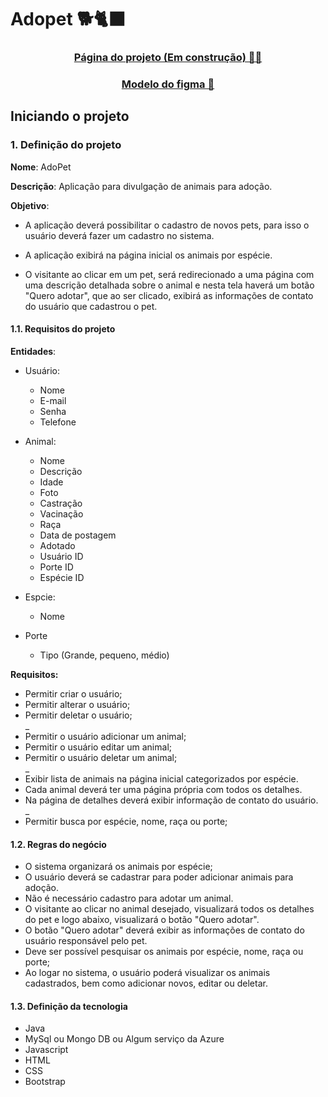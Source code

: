 # Adopet 🐕️🐈‍⬛️

<div align="center">
  <h3>
    <a href="https://joellhss.github.io/adopet-seminario/">
        Página do projeto (Em construção) 🧑‍💻️
    </a>
  </h3>
</div>

<div align="center">
  <h3>
    <a href="https://www.figma.com/file/Vj9j12iz8uPIHD7z1dHRfX/Pet-adoption-website-(Community)?node-id=0%3A1&t=S42XsRKm0qFGV8hm-1">
        Modelo do figma 🎨️
    </a>
  </h3>
</div>

## Iniciando o projeto

### 1. Definição do projeto
	
**Nome**: AdoPet
		
**Descrição**: Aplicação para divulgação de animais para adoção.
		
**Objetivo**:
	
- A aplicação deverá possibilitar o cadastro de novos pets, para isso o usuário deverá
	fazer um cadastro no sistema.
	
- A aplicação exibirá na página inicial os animais por espécie.
	
- O visitante ao clicar em um pet, será redirecionado a uma página com uma descrição detalhada sobre o animal e nesta tela haverá um botão "Quero adotar", que ao ser clicado, exibirá as informações de contato do usuário que cadastrou o pet.  

#### 1.1. Requisitos do projeto

**Entidades**:
	
- Usuário:
	- Nome
	- E-mail
	- Senha
	- Telefone 
				
- Animal:
	- Nome
	- Descrição
	- Idade
	- Foto
	- Castração
	- Vacinação	
	- Raça	
	- Data de postagem
	- Adotado
	- Usuário ID
	- Porte ID
	- Espécie ID
	
- Espcie:
	- Nome

- Porte
	- Tipo (Grande, pequeno, médio) 
		
**Requisitos:**
	
- Permitir criar o usuário;
- Permitir alterar o usuário;
- Permitir deletar o usuário;  
_   
- Permitir o usuário adicionar um animal;
- Permitir o usuário editar um animal;
- Permitir o usuário deletar um animal;  
_  
- Exibir lista de animais na página inicial categorizados por espécie.
- Cada animal deverá ter uma página própria com todos os detalhes.
- Na página de detalhes deverá exibir informação de contato do usuário.  
_	
- Permitir busca por espécie, nome, raça ou porte;
	
#### 1.2. Regras do negócio
- O sistema organizará os animais por espécie;
- O usuário deverá se cadastrar para poder adicionar animais para adoção.
- Não é necessário cadastro para adotar um animal.
- O visitante ao clicar no animal desejado, visualizará todos os detalhes do pet e logo abaixo, visualizará o botão "Quero adotar".
- O botão "Quero adotar" deverá exibir as informações de contato do usuário responsável pelo pet. 
- Deve ser possível pesquisar os animais por espécie, nome, raça ou porte;
- Ao logar no sistema, o usuário poderá visualizar os animais cadastrados, bem como adicionar novos, editar ou deletar. 
	
#### 1.3. Definição da tecnologia
- Java
- MySql ou Mongo DB ou Algum serviço da Azure
- Javascript
- HTML
- CSS
- Bootstrap
